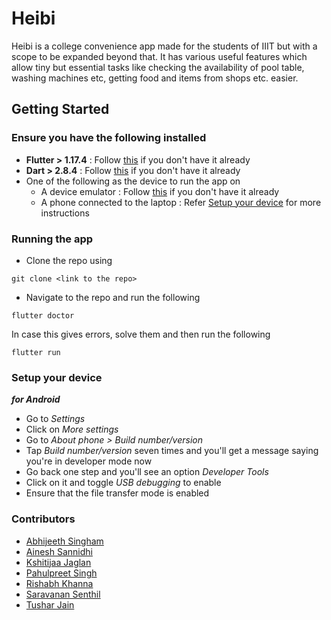 # Heibi

Heibi is a college convenience app made for the students of IIIT but with a scope to be expanded beyond that. It has various useful features which allow tiny but essential tasks like checking the availability of pool table, washing machines etc, getting food and items from shops etc. easier.

## Getting Started

### Ensure you have the following installed

- **Flutter > 1.17.4** : Follow [this](https://flutter.dev/docs/get-started/install) if you don't have it already
- **Dart > 2.8.4** : Follow [this](https://dart.dev/get-dart) if you don't have it already
- One of the following as the device to run the app on
	- A device emulator : Follow [this](https://developer.android.com/studio/run/managing-avds) if you don't have it already
	- A phone connected to the laptop : Refer [Setup your device](#setup-your-device) for more instructions

### Running the app

- Clone the repo using
```
git clone <link to the repo>
```

- Navigate to the repo and run the following
```
flutter doctor
```

In case this gives errors, solve them and then run the following

```
flutter run
```


### Setup your device
***for Android***

- Go to *Settings*
- Click on *More settings*
- Go to *About phone > Build number/version*
- Tap *Build number/version* seven times and you'll get a message saying you're in developer mode now
- Go back one step and you'll see an option *Developer Tools*
- Click on it and toggle *USB debugging* to enable
- Ensure that the file transfer mode is enabled


### Contributors

- [Abhijeeth Singham](https://github.com/abhisingam)
- [Ainesh Sannidhi](https://github.com/inesane)
- [Kshitijaa Jaglan](https://github.com/deutranium)
- [Pahulpreet Singh](https://github.com/codelixir)
- [Rishabh Khanna](https://github.com/KyaBacchaHai)
- [Saravanan Senthil](https://github.com/saru-d2)
- [Tushar Jain](https://github.com/tushar994)
